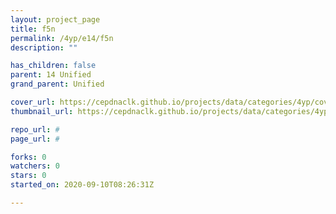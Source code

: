 ```yaml
---
layout: project_page
title: f5n
permalink: /4yp/e14/f5n
description: ""

has_children: false
parent: 14 Unified
grand_parent: Unified

cover_url: https://cepdnaclk.github.io/projects/data/categories/4yp/cover_page.jpg
thumbnail_url: https://cepdnaclk.github.io/projects/data/categories/4yp/thumbnail.jpg

repo_url: #
page_url: #

forks: 0
watchers: 0
stars: 0
started_on: 2020-09-10T08:26:31Z

---
```

    